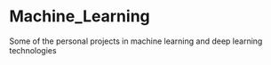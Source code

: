 # Machine_Learning
Some of the personal projects in machine learning and deep learning technologies
